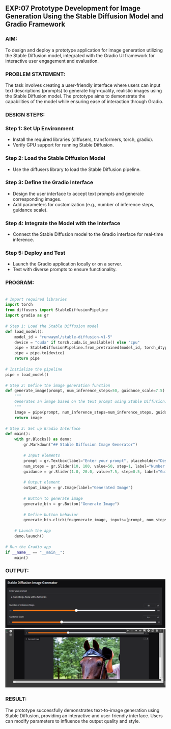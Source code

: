 ## EXP:07 Prototype Development for Image Generation Using the Stable Diffusion Model and Gradio Framework

### AIM:
To design and deploy a prototype application for image generation utilizing the Stable Diffusion model, integrated with the Gradio UI framework for interactive user engagement and evaluation.

### PROBLEM STATEMENT:
The task involves creating a user-friendly interface where users can input text descriptions (prompts) to generate high-quality, realistic images using the Stable Diffusion model. The prototype aims to demonstrate the capabilities of the model while ensuring ease of interaction through Gradio.
### DESIGN STEPS:

### Step 1: Set Up Environment
 - Install the required libraries (diffusers, transformers, torch, gradio).
 - Verify GPU support for running Stable Diffusion.
### Step 2: Load the Stable Diffusion Model
 - Use the diffusers library to load the Stable Diffusion pipeline.
### Step 3: Define the Gradio Interface
 - Design the user interface to accept text prompts and generate corresponding images.
 - Add parameters for customization (e.g., number of inference steps, guidance scale).
### Step 4: Integrate the Model with the Interface
 - Connect the Stable Diffusion model to the Gradio interface for real-time inference.
### Step 5: Deploy and Test
 - Launch the Gradio application locally or on a server.
 - Test with diverse prompts to ensure functionality.

### PROGRAM:
```python

# Import required libraries
import torch
from diffusers import StableDiffusionPipeline
import gradio as gr

# Step 1: Load the Stable Diffusion model
def load_model():
    model_id = "runwayml/stable-diffusion-v1-5"
    device = "cuda" if torch.cuda.is_available() else "cpu"
    pipe = StableDiffusionPipeline.from_pretrained(model_id, torch_dtype=torch.float16)
    pipe = pipe.to(device)
    return pipe

# Initialize the pipeline
pipe = load_model()

# Step 2: Define the image generation function
def generate_image(prompt, num_inference_steps=50, guidance_scale=7.5):
    """
    Generates an image based on the text prompt using Stable Diffusion.
    """
    image = pipe(prompt, num_inference_steps=num_inference_steps, guidance_scale=guidance_scale).images[0]
    return image

# Step 3: Set up Gradio Interface
def main():
    with gr.Blocks() as demo:
        gr.Markdown("## Stable Diffusion Image Generator")
        
        # Input elements
        prompt = gr.Textbox(label="Enter your prompt", placeholder="Describe the image you'd like to generate")
        num_steps = gr.Slider(10, 100, value=50, step=1, label="Number of Inference Steps")
        guidance = gr.Slider(1.0, 20.0, value=7.5, step=0.5, label="Guidance Scale")
        
        # Output element
        output_image = gr.Image(label="Generated Image")
        
        # Button to generate image
        generate_btn = gr.Button("Generate Image")
        
        # Define button behavior
        generate_btn.click(fn=generate_image, inputs=[prompt, num_steps, guidance], outputs=output_image)
    
    # Launch the app
    demo.launch()

# Run the Gradio app
if __name__ == "__main__":
    main()
```
### OUTPUT:
![alt text](<Screenshot 2024-11-25 214535.png>)
![alt text](<Screenshot 2024-11-25 214608.png>)

### RESULT:
The prototype successfully demonstrates text-to-image generation using Stable Diffusion, providing an interactive and user-friendly interface. Users can modify parameters to influence the output quality and style.